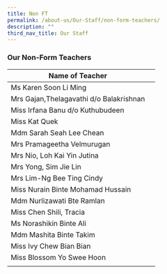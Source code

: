 ```yaml
---
title: Non FT
permalink: /about-us/Our-Staff/non-form-teachers/
description: ""
third_nav_title: Our Staff
---
```


### **Our Non-Form Teachers**

| Name of Teacher | | 
| -------- | -------- | 
| Ms Karen Soon Li Ming     |      | 
|Mrs Gajan,Thelagavathi d/o Balakrishnan|
|Miss Irfana Banu d/o Kuthubudeen|
|Miss Kat Quek|
|Mdm Sarah Seah Lee Chean|
|Mrs Pramageetha Velmurugan|
|Mrs Nio, Loh Kai Yin Jutina|
|Mrs Yong, Sim Jie Lin|
|Mrs Lim-Ng Bee Ting Cindy|
|Miss Nurain Binte Mohamad Hussain|
|Mdm Nurlizawati Bte Ramlan|
|Miss Chen Shili, Tracia|
|Ms Norashikin Binte Ali|
|Mdm Mashita Binte Takim|
|Miss Ivy Chew Bian Bian|
|Miss Blossom Yo Swee Hoon|
| |